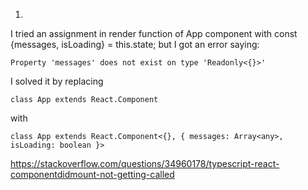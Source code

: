 1)
I tried an assignment in render function of App component with
const {messages, isLoading} = this.state;
but I got an error saying:
```
Property 'messages' does not exist on type 'Readonly<{}>'
```
I solved it by replacing
```
class App extends React.Component
```
with
```
class App extends React.Component<{}, { messages: Array<any>, isLoading: boolean }>
```
https://stackoverflow.com/questions/34960178/typescript-react-componentdidmount-not-getting-called
